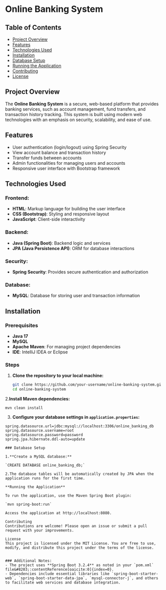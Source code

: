 # Online Banking System

## Table of Contents
- [Project Overview](#project-overview)
- [Features](#features)
- [Technologies Used](#technologies-used)
- [Installation](#installation)
- [Database Setup](#database-setup)
- [Running the Application](#running-the-application)
- [Contributing](#contributing)
- [License](#license)

## Project Overview
The **Online Banking System** is a secure, web-based platform that provides banking services, such as account management, fund transfers, and transaction history tracking. This system is built using modern web technologies with an emphasis on security, scalability, and ease of use.

## Features
- User authentication (login/logout) using Spring Security
- View account balance and transaction history
- Transfer funds between accounts
- Admin functionalities for managing users and accounts
- Responsive user interface with Bootstrap framework

## Technologies Used
### Frontend:
- **HTML**: Markup language for building the user interface
- **CSS (Bootstrap)**: Styling and responsive layout
- **JavaScript**: Client-side interactivity

### Backend:
- **Java (Spring Boot)**: Backend logic and services
- **JPA (Java Persistence API)**: ORM for database interactions

### Security:
- **Spring Security**: Provides secure authentication and authorization

### Database:
- **MySQL**: Database for storing user and transaction information

## Installation
### Prerequisites
- **Java 17**
- **MySQL**
- **Apache Maven**: For managing project dependencies
- **IDE**: IntelliJ IDEA or Eclipse

### Steps
1. **Clone the repository to your local machine:**
   ```bash
   git clone https://github.com/your-username/online-banking-system.git
   cd online-banking-system
 2.**Install Maven dependencies:**

  `mvn clean install`
  
 3. **Configure your database settings in `application.properties`:**
   ```properties
   spring.datasource.url=jdbc:mysql://localhost:3306/online_banking_db
   spring.datasource.username=root
   spring.datasource.password=password
   spring.jpa.hibernate.ddl-auto=update

### Database Setup

1.**Create a MySQL database:**
   
   `CREATE DATABASE online_banking_db;`

2.The database tables will be automatically created by JPA when the application runs for the first time.

**Running the Application**

To run the application, use the Maven Spring Boot plugin:

`mvn spring-boot:run`

Access the application at http://localhost:8080.

Contributing
Contributions are welcome! Please open an issue or submit a pull request with your improvements.

License
This project is licensed under the MIT License. You are free to use, modify, and distribute this project under the terms of the license.


### Additional Notes:
- The project uses **Spring Boot 3.2.4** as noted in your `pom.xml` file&#8203;:contentReference[oaicite:0]{index=0}.
- Dependencies include essential libraries like `spring-boot-starter-web`, `spring-boot-starter-data-jpa`, `mysql-connector-j`, and others to facilitate web services and database integration.

